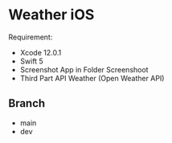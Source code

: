 # Weather iOS

Requirement:
- Xcode 12.0.1
- Swift 5
- Screenshot App in Folder Screenshoot
- Third Part API Weather (Open Weather API)

## Branch
- main
- dev